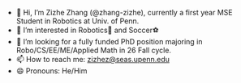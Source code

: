 - 👋 Hi, I’m Zizhe Zhang (@zhang-zizhe), currently a first year MSE Student in Robotics at Univ. of Penn.
- 👀 I’m interested in Robotics🤖 and Soccer⚽️
- 💞️ I’m looking for a fully funded PhD position majoring in Robo/CS/EE/ME/Applied Math in 26 Fall cycle.
- 📫 How to reach me: zizhez@seas.upenn.edu
- 😄 Pronouns: He/Him

<!---
- 🌱 I’m currently learning ...
- ⚡ Fun fact: ...
- 💞️ I’m looking to collaborate on ...
--->
<!---
zhang-zizhe/zhang-zizhe is a ✨ special ✨ repository because its `README.md` (this file) appears on your GitHub profile.
You can click the Preview link to take a look at your changes.
--->
